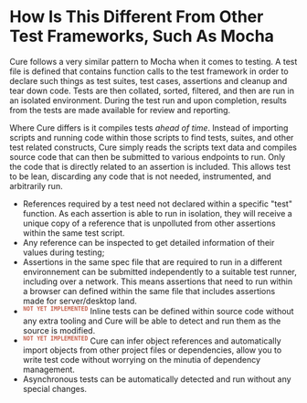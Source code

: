 # How Is This Different From Other Test Frameworks, Such As Mocha

Cure follows a very similar pattern to Mocha when it comes to testing. A test file is defined that contains function calls to the 
test framework in order to declare such things as test suites, test cases, assertions and cleanup and tear
down code. Tests are then collated, sorted, filtered, and then are run in an isolated environment. 
During the test run and upon completion, results from the tests are made available for review and reporting. 

Where Cure differs is it compiles tests *ahead of time*. Instead of importing scripts and running code within
those scripts to find tests, suites, and other test related constructs, Cure simply reads the scripts text data and
compiles source code that can then be submitted to various endpoints to run. Only the code that is directly
related to an assertion is included. This allows test to be lean, discarding any code that is not needed, 
instrumented, and arbitrarily run.
- References required by a test need not declared within a specific "test" function. As each assertion is
  able to run in isolation, they will receive a unique copy of a reference that is unpolluted from other
  assertions within the same test script.
- Any reference can be inspected to get detailed information of their values during testing; 
- Assertions in the same spec file that are required to run in a different environnement can be submitted independently 
  to a suitable test runner, including over a network. This means assertions that need to run within a browser can
  defined within the same file that includes assertions made for server/desktop land.
- <sup style="color:rgb(200,100,80);">**`NOT YET IMPLEMENTED`**</sup> Inline tests can be defined within source code 
  without any extra tooling and Cure will be able to detect and run them as the source is modified.
- <sup style="color:rgb(200,100,80);">**`NOT YET IMPLEMENTED`**</sup> Cure can infer object references and automatically 
import objects from other project files or dependencies, allow you to write test code without worrying on the minutia
of dependency management.
- Asynchronous tests can be automatically detected and run without any special changes.